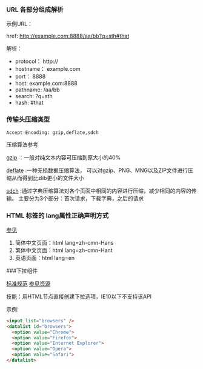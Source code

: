 ### URL 各部分组成解析

示例URL：

href:      http://example.com:8888/aa/bb?q=sth#that

解析：
* protocol： http://
* hostname： example.com
* port：     8888
* host:      example.com:8888
* pathname:  /aa/bb
* search:    ?q=sth
* hash:      #that

### 传输头压缩类型

```
Accept-Encoding: gzip,deflate,sdch
```

压缩算法参考

[gzip](http://en.wikipedia.org/wiki/Gzip)
：一般对纯文本内容可压缩到原大小的40%

[deflate](http://en.wikipedia.org/wiki/DEFLATE)
:一种无损数据压缩算法，
可以对gzip、PNG、MNG以及ZIP文件进行压缩从而得到比zlib更小的文件大小

[sdch](http://en.wikipedia.org/wiki/SDCH)
:通过字典压缩算法对各个页面中相同的内容进行压缩，减少相同的内容的传输。
主要分为3个部分：首次请求，下载字典，之后的请求


### HTML 标签的 lang属性正确声明方式

[参见](http://www.zhihu.com/question/20797118/answer/16809331)

1. 简体中文页面：html lang=zh-cmn-Hans
2. 繁体中文页面：html lang=zh-cmn-Hant
3. 英语页面：html lang=en


###下拉组件 <datalist>

[标准规范](http://www.w3.org/TR/html-markup/datalist.html)
[参见资源](https://developer.mozilla.org/en-US/docs/Web/HTML/Element/datalist)

技能：用HTML节点直接创建下拉选项，IE10以下不支持该API

示例:
```html
<input list="browsers" />
<datalist id="browsers">
  <option value="Chrome">
  <option value="Firefox">
  <option value="Internet Explorer">
  <option value="Opera">
  <option value="Safari">
</datalist>
```

